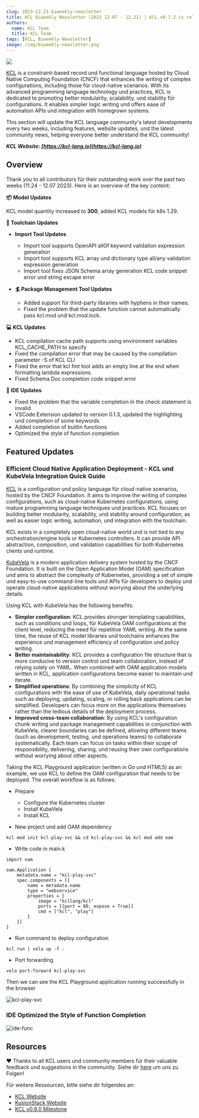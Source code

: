 ```yaml
---
slug: 2023-12-21-biweekly-newsletter
title: KCL Biweekly Newsletter (2023 12.07 - 12.21) | KCL v0.7.2 is released und KubeVela/OAM integration is available now!
authors:
  name: KCL Team
  title: KCL Team
tags: [KCL, Biweekly-Newsletter]
image: /img/biweekly-newsletter.png
---
```


![](/img/biweekly-newsletter.png)

[KCL](https://github.com/kcl-lang) is a constraint-based record und functional language hosted by Cloud Native Computing Foundation (CNCF) that enhances the writing of complex configurations, including those für cloud-native scenarios. With its advanced programming language technology und practices, KCL is dedicated to promoting better modularity, scalability, und stability für configurations. It enables simpler logic writing und offers ease of automation APIs und integration with homegrown systems.

This section will update the KCL language community's latest developments every two weeks, including features, website updates, und the latest community news, helping everyone better understand the KCL community!

**_KCL Website: [https://kcl-lang.io](https://kcl-lang.io)_**

## Overview

Thank you to all contributors für their outstanding work over the past two weeks (11.24 - 12.07 2023). Here is an overview of the key content:

**📦 Model Updates**

KCL model quantity increased to **300**, added KCL models für k8s 1.29.

**🔧 Toolchain Updates**

- **Import Tool Updates**

  - Import tool supports OpenAPI allOf keyword validation expression generation
  - Import tool supports KCL array und dictionary type all/any validation expression generation
  - Import tool fixes JSON Schema array generation KCL code snippet error und string escape error

- **🏄 Package Management Tool Updates**
  - Added support für third-party libraries with hyphens in their names.
  - Fixed the problem that the update function cannot automatically pass kcl.mod und kcl.mod.lock.

**💻 KCL Updates**

- KCL compilation cache path supports using environment variables KCL_CACHE_PATH to specify
- Fixed the compilation error that may be caused by the compilation parameter -S of KCL CLI
- Fixed the error that kcl fmt tool adds an empty line at the end when formatting lambda expressions.
- Fixed Schema Doc completion code snippet error

**📒 IDE Updates**

- Fixed the problem that the variable completion in the check statement is invalid
- VSCode Extension updated to version 0.1.3, updated the highlighting und completion of some keywords
- Added completion of builtin functions
- Optimized the style of function completion

## Featured Updates

### Efficient Cloud Native Application Deployment - KCL und KubeVela Integration Quick Guide

[KCL](https://kcl-lang.io) is a configuration und policy language für cloud-native scenarios, hosted by the CNCF Foundation. It aims to improve the writing of complex configurations, such as cloud-native Kubernetes configurations, using mature programming language techniques und practices. KCL focuses on building better modularity, scalability, und stability around configuration, as well as easier logic writing, automation, und integration with the toolchain.

KCL exists in a completely open cloud-native world und is not tied to any orchestration/engine tools or Kubernetes controllers. It can provide API abstraction, composition, und validation capabilities für both Kubernetes clients und runtime.

[KubeVela](https://kubevela.net/) is a modern application delivery system hosted by the CNCF Foundation. It is built on the Open Application Model (OAM) specification und aims to abstract the complexity of Kubernetes, providing a set of simple und easy-to-use command-line tools und APIs für developers to deploy und operate cloud-native applications without worrying about the underlying details.

Using KCL with KubeVela has the following benefits:

- **Simpler configuration**: KCL provides stronger templating capabilities, such as conditions und loops, für KubeVela OAM configurations at the client level, reducing the need für repetitive YAML writing. At the same time, the reuse of KCL model libraries und toolchains enhances the experience und management efficiency of configuration und policy writing.
- **Better maintainability**: KCL provides a configuration file structure that is more conducive to version control und team collaboration, instead of relying solely on YAML. When combined with OAM application models written in KCL, application configurations become easier to maintain und iterate.
- **Simplified operations**: By combining the simplicity of KCL configurations with the ease of use of KubeVela, daily operational tasks such as deploying, updating, scaling, or rolling back applications can be simplified. Developers can focus more on the applications themselves rather than the tedious details of the deployment process.
- **Improved cross-team collaboration**: By using KCL's configuration chunk writing und package management capabilities in conjunction with KubeVela, clearer boundaries can be defined, allowing different teams (such as development, testing, und operations teams) to collaborate systematically. Each team can focus on tasks within their scope of responsibility, delivering, sharing, und reusing their own configurations without worrying about other aspects.

Taking the KCL Playground application (written in Go und HTML5) as an example, we use KCL to define the OAM configuration that needs to be deployed. The overall workflow is as follows:

- Prepare

  - Configure the Kubernetes cluster
  - Install KubeVela
  - Install KCL

- New project und add OAM dependency

```
kcl mod init kcl-play-svc && cd kcl-play-svc && kcl mod add oam
```

- Write code in main.k

```
import oam

oam.Application {
    metadata.name = "kcl-play-svc"
    spec.components = [{
        name = metadata.name
        type = "webservice"
        properties = {
            image = "kcllang/kcl"
            ports = [{port = 80, expose = True}]
            cmd = ["kcl", "play"]
        }
    }]
}
```

- Run command to deploy configuration

```
kcl run | vela up -f -
```

- Port forwarding

```
vela port-forward kcl-play-svc
```

Then we can see the KCL Playground application running successfully in the browser

![kcl-play-svc](/img/blog/2023-12-15-kubevela-integration/kcl-play-svc.png)

### IDE Optimized the Style of Function Completion

![ide-func](/img/blog/2023-12-21-biweekly-newsletter/ide-func.gif)

## Resources

❤️ Thanks to all KCL users und community members für their valuable feedback und suggestions in the community. Siehe dir [here](https://github.com/kcl-lang/community) um uns zu Folgen!

Für weitere Ressourcen, bitte siehe dir folgendes an:

- [KCL Website](https://kcl-lang.io/)
- [KusionStack Website](https://kusionstack.io/)
- [KCL v0.8.0 Milestone](https://github.com/kcl-lang/kcl/milestone/8)
